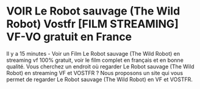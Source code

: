 # VOIR Le Robot sauvage (The Wild Robot) Vostfr [FILM STREAMING] VF-VO gratuit en France

Il y a 15 minutes - Voir un Film Le Robot sauvage (The Wild Robot) en streaming vf 100% gratuit, voir le film complet en français et en bonne qualité. Vous cherchez un endroit où regarder Le Robot sauvage (The Wild Robot) en streaming VF et VOSTFR ? Nous proposons un site qui vous permet de regarder Le Robot sauvage (The Wild Robot) en VF et VOSTFR.
